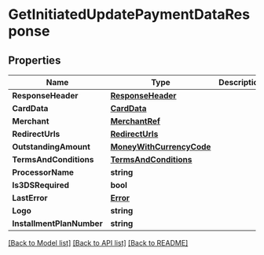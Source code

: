 # GetInitiatedUpdatePaymentDataResponse

## Properties

Name | Type | Description | Notes
------------ | ------------- | ------------- | -------------
**ResponseHeader** | [**ResponseHeader**](ResponseHeader.md) |  | [optional] 
**CardData** | [**CardData**](CardData.md) |  | [optional] 
**Merchant** | [**MerchantRef**](MerchantRef.md) |  | [optional] 
**RedirectUrls** | [**RedirectUrls**](RedirectUrls.md) |  | [optional] 
**OutstandingAmount** | [**MoneyWithCurrencyCode**](MoneyWithCurrencyCode.md) |  | [optional] 
**TermsAndConditions** | [**TermsAndConditions**](TermsAndConditions.md) |  | [optional] 
**ProcessorName** | **string** |  | [optional] 
**Is3DSRequired** | **bool** |  | 
**LastError** | [**Error**](Error.md) |  | [optional] 
**Logo** | **string** |  | [optional] 
**InstallmentPlanNumber** | **string** |  | [optional] 

[[Back to Model list]](../README.md#documentation-for-models) [[Back to API list]](../README.md#documentation-for-api-endpoints) [[Back to README]](../README.md)


